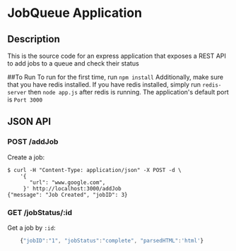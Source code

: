 # JobQueue Application

## Description
This is the source code for an express application that exposes a REST API to add jobs to a queue and check their status

##To Run
To run for the first time, run `npm install`
Additionally, make sure that you have redis installed. If you have redis installed,
simply run `redis-server` then `node app.js` after redis is running.
The application's default port is `Port 3000`

## JSON API

### POST /addJob

Create a job:

    $ curl -H "Content-Type: application/json" -X POST -d \
        '{
           "url": "www.google.com",
         }' http://localhost:3000/addJob
    {"message": "Job Created", "jobID": 3}

### GET /jobStatus/:id

Get a job by `:id`:

```js
    {"jobID":"1", "jobStatus":"complete", "parsedHTML":'html'}
```
